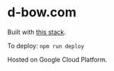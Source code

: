 # d-bow.com

Built with [this stack](https://github.com/dbow/futureplate).

To deploy: `npm run deploy`

Hosted on Google Cloud Platform.

